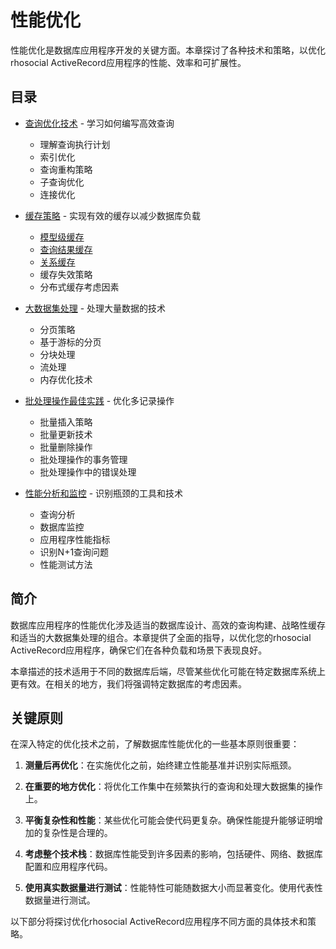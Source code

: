 # 性能优化

性能优化是数据库应用程序开发的关键方面。本章探讨了各种技术和策略，以优化rhosocial ActiveRecord应用程序的性能、效率和可扩展性。

## 目录

- [查询优化技术](query_optimization_techniques.md) - 学习如何编写高效查询
  - 理解查询执行计划
  - 索引优化
  - 查询重构策略
  - 子查询优化
  - 连接优化

- [缓存策略](caching_strategies.md) - 实现有效的缓存以减少数据库负载
  - [模型级缓存](caching_strategies/model_level_caching.md)
  - [查询结果缓存](caching_strategies/query_result_caching.md)
  - [关系缓存](caching_strategies/relationship_caching.md)
  - 缓存失效策略
  - 分布式缓存考虑因素

- [大数据集处理](large_dataset_handling.md) - 处理大量数据的技术
  - 分页策略
  - 基于游标的分页
  - 分块处理
  - 流处理
  - 内存优化技术

- [批处理操作最佳实践](batch_operation_best_practices.md) - 优化多记录操作
  - 批量插入策略
  - 批量更新技术
  - 批量删除操作
  - 批处理操作的事务管理
  - 批处理操作中的错误处理

- [性能分析和监控](performance_analysis_and_monitoring.md) - 识别瓶颈的工具和技术
  - 查询分析
  - 数据库监控
  - 应用程序性能指标
  - 识别N+1查询问题
  - 性能测试方法

## 简介

数据库应用程序的性能优化涉及适当的数据库设计、高效的查询构建、战略性缓存和适当的大数据集处理的组合。本章提供了全面的指导，以优化您的rhosocial ActiveRecord应用程序，确保它们在各种负载和场景下表现良好。

本章描述的技术适用于不同的数据库后端，尽管某些优化可能在特定数据库系统上更有效。在相关的地方，我们将强调特定数据库的考虑因素。

## 关键原则

在深入特定的优化技术之前，了解数据库性能优化的一些基本原则很重要：

1. **测量后再优化**：在实施优化之前，始终建立性能基准并识别实际瓶颈。

2. **在重要的地方优化**：将优化工作集中在频繁执行的查询和处理大数据集的操作上。

3. **平衡复杂性和性能**：某些优化可能会使代码更复杂。确保性能提升能够证明增加的复杂性是合理的。

4. **考虑整个技术栈**：数据库性能受到许多因素的影响，包括硬件、网络、数据库配置和应用程序代码。

5. **使用真实数据量进行测试**：性能特性可能随数据大小而显著变化。使用代表性数据量进行测试。

以下部分将探讨优化rhosocial ActiveRecord应用程序不同方面的具体技术和策略。